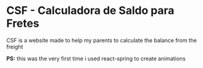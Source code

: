 # CSF - Calculadora de Saldo para Fretes

CSF is a website made to help my parents to calculate the balance from the freight

**PS:** this was the very first time i used react-spring to create animations
